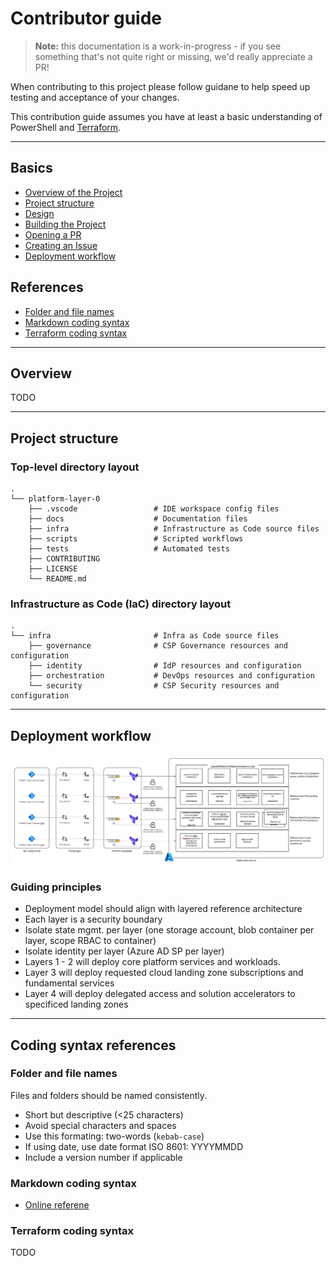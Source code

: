 # Contributor guide

> **Note:** this documentation is a work-in-progress - if you see something that's not quite right or missing, we'd really appreciate a PR!

When contributing to this project please follow guidane to help speed up testing and acceptance of your changes.

This contribution guide assumes you have at least a basic understanding of PowerShell and [Terraform](https://www.terraform.io/docs/language/index.html).

---

## Basics

* [Overview of the Project](#overview)
* [Project structure](#project-structure)
* [Design](docs/reference-design.md)
* [Building the Project](README.md#build)
* [Opening a PR](docs/guide-opening-a-pr.md)
* [Creating an Issue](docs/guide-creating-an-issue.md)
* [Deployment workflow](#deployment-workflow)

## References

* [Folder and file names](#folder-and-file-names)
* [Markdown coding syntax](#markdown-coding-syntax)
* [Terraform coding syntax](#terraform-coding-syntax)

---

## Overview

TODO

---

## Project structure

### Top-level directory layout

    .
    └── platform-layer-0
        ├── .vscode                 # IDE workspace config files
        ├── docs                    # Documentation files
        ├── infra                   # Infrastructure as Code source files
        ├── scripts                 # Scripted workflows
        ├── tests                   # Automated tests
        ├── CONTRIBUTING      
        ├── LICENSE
        └── README.md

### Infrastructure as Code (IaC) directory layout

    .
    └── infra                       # Infra as Code source files
        ├── governance              # CSP Governance resources and configuration
        ├── identity                # IdP resources and configuration
        ├── orchestration           # DevOps resources and configuration
        └── security                # CSP Security resources and configuration

---

## Deployment workflow

![Deployment workflow design](./docs/platform-deployment.png "Deployment Workflow")

### Guiding principles
* Deployment model should align with layered reference architecture
* Each layer is a security boundary
* Isolate state mgmt. per layer (one storage account, blob container per layer, scope RBAC to container)
* Isolate identity per layer (Azure AD SP per layer) 
* Layers 1 - 2 will deploy core platform services and workloads.  
* Layer 3 will deploy requested cloud landing zone subscriptions and fundamental services
* Layer 4 will deploy delegated access and solution accelerators to specificed landing zones 

---

## Coding syntax references

### Folder and file names
Files and folders should be named consistently.
* Short but descriptive (<25 characters)
* Avoid special characters and spaces
* Use this formating: two-words (`kebab-case`)
* If using date, use date format ISO 8601: YYYYMMDD
* Include a version number if applicable

### Markdown coding syntax

* [Online referene](https://www.markdownguide.org/basic-syntax)

### Terraform coding syntax

TODO

